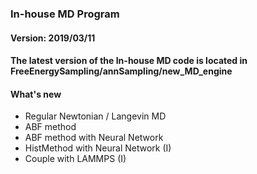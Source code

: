 ### In-house MD Program 
#### Version: 2019/03/11
#### The latest version of the In-house MD code is located in FreeEnergySampling/annSampling/new_MD_engine

#### What's new 
* Regular Newtonian / Langevin MD
* ABF method 
* ABF method with Neural Network 
* HistMethod with Neural Network (I)
* Couple with LAMMPS (I)

